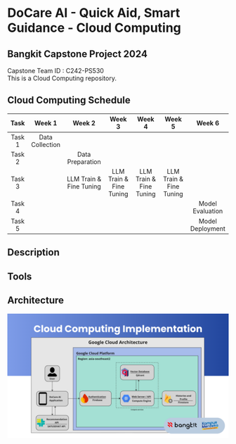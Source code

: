 # DoCare AI - Quick Aid, Smart Guidance - Cloud Computing
## Bangkit Capstone Project 2024
Capstone Team ID : C242-PS530<br>
This is a Cloud Computing repository.

## Cloud Computing Schedule
|Task  |Week 1         |Week 2                 |Week 3                 |Week 4                 |Week 5                 |Week 6          |
|:----:|:-------------:|:---------------------:|:---------------------:|:---------------------:|:---------------------:|:--------------:|
|Task 1|Data Collection|                       |                       |                       |                       |                |
|Task 2|               |Data Preparation       |                       |                       |                       |                |
|Task 3|               |LLM Train & Fine Tuning|LLM Train & Fine Tuning|LLM Train & Fine Tuning|LLM Train & Fine Tuning|                |
|Task 4|               |                       |                       |                       |                       |Model Evaluation|
|Task 5|               |                       |                       |                       |                       |Model Deployment|

## Description

## Tools

## Architecture
![Cloud architecture](https://github.com/naufaleka03/DoCare-AI/blob/main/Assets/Cloud%20computing%20architecture.png)
